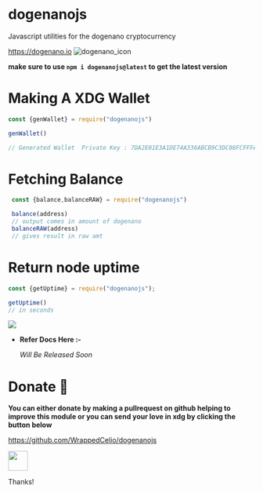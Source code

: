 # dogenanojs
Javascript utilities for the dogenano cryptocurrency

https://dogenano.io
![dogenano_icon](https://pbs.twimg.com/profile_images/1521234639305809922/nAjlw7Pd_400x400.png)

**make sure to use `npm i dogenanojs@latest` to get the latest version**




# Making A XDG Wallet
``` js
const {genWallet} = require("dogenanojs")

genWallet()

// Generated Wallet  Private Key : 7DA2E01E3A1DE74A336ABCB9C3DC08FCFFFA25AFC2D50149F2AEC16E50D5663C  Public Key : 3D55E66B5BF108F4B26D24C3E8A68321FD03A452AC2C88E075FFC9CD29B91B04  Address: xdg_1hcowsooqwaayks8tb85x4ma8ahx1gk77d3ej5i9dzybsnnuk8r6poc314qx

```

# Fetching Balance
```js
 const {balance,balanceRAW} = require("dogenanojs")

 balance(address)
 // output comes in amount of dogenano
 balanceRAW(address)
 // gives result in raw amt
```

# Return node uptime 
```js
const {getUptime} = require("dogenanojs");

getUptime()
// in seconds
```
![](https://media.discordapp.net/attachments/1035519056473751587/1043901228679188600/90b089ea-0f7d-451a-b0ea-28fe51112d68_1.gif)




 * **Refer Docs Here :-**

   *Will Be Released Soon*


# Donate 💙 
**You can either donate by making a pullrequest on github helping to improve this module or you can send your love in xdg by clicking the button below**


https://github.com/WrappedCelio/dogenanojs

<a href = "https://wallet.dogenano.io/send?to=xdg_3dauit3e9fqzooonwxfio8rbe9m7a3pjen9qis5e4nqtzqd5qdp7ekhsdjcf"><img src="https://cdn-icons-png.flaticon.com/512/5407/5407520.png" width="40" height="40" /></a>

Thanks!
